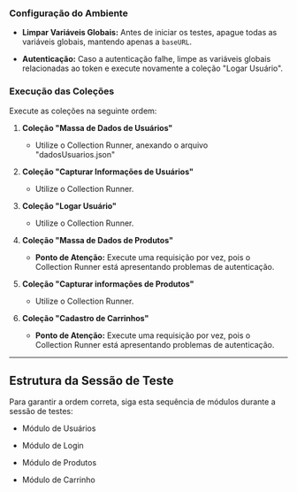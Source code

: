 ### Configuração do Ambiente

- **Limpar Variáveis Globais:** Antes de iniciar os testes, apague todas as variáveis globais, mantendo apenas a `baseURL`.
    
- **Autenticação:** Caso a autenticação falhe, limpe as variáveis globais relacionadas ao token e execute novamente a coleção "Logar Usuário".
    
### Execução das Coleções

Execute as coleções na seguinte ordem:

1. **Coleção "Massa de Dados de Usuários"**
    
    - Utilize o Collection Runner, anexando o arquivo "dadosUsuarios.json"
        
2. **Coleção "Capturar Informações de Usuários"**
    
    - Utilize o Collection Runner.
        
3. **Coleção "Logar Usuário"**
    
    - Utilize o Collection Runner.
        
4. **Coleção "Massa de Dados de Produtos"**
    
    - **Ponto de Atenção:** Execute uma requisição por vez, pois o Collection Runner está apresentando problemas de autenticação.
        
5. **Coleção "Capturar informações de Produtos"**
    
    - Utilize o Collection Runner.
        
6. **Coleção "Cadastro de Carrinhos"**
    
    - **Ponto de Atenção:** Execute uma requisição por vez, pois o Collection Runner está apresentando problemas de autenticação.
        

---

## Estrutura da Sessão de Teste

Para garantir a ordem correta, siga esta sequência de módulos durante a sessão de testes:

- Módulo de Usuários
    
- Módulo de Login
    
- Módulo de Produtos
    
- Módulo de Carrinho